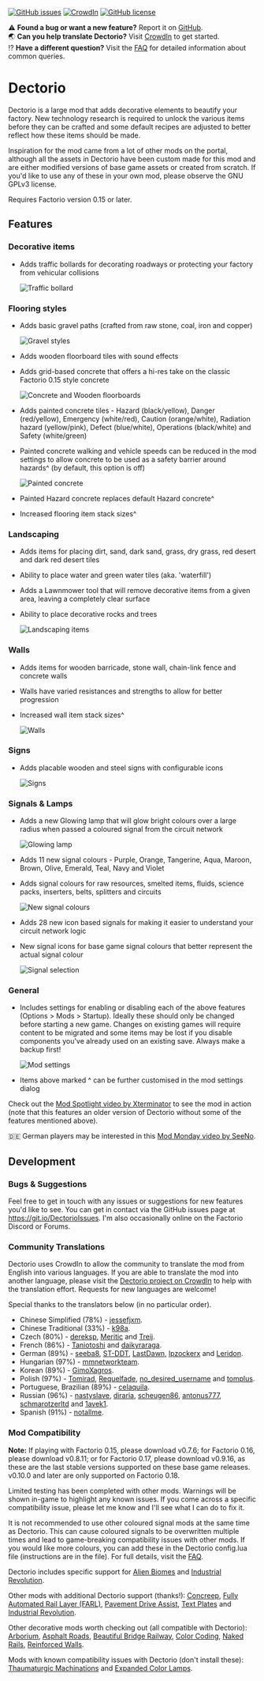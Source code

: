 [![GitHub issues](https://img.shields.io/github/issues/jpanther/Dectorio.svg)](https://github.com/jpanther/Dectorio/issues) [![CrowdIn](https://d322cqt584bo4o.cloudfront.net/dectorio/localized.svg)](https://crowdin.com/project/dectorio) [![GitHub license](https://img.shields.io/github/license/jpanther/Dectorio.svg)](https://github.com/jpanther/Dectorio/blob/develop/LICENSE)

⚠️ **Found a bug or want a new feature?** Report it on [GitHub](https://git.io/DectorioIssues).  
🌏 **Can you help translate Dectorio?** Visit [CrowdIn](https://crowdin.com/project/dectorio) to get started.  
⁉️ **Have a different question?** Visit the [FAQ](https://mods.factorio.com/mod/Dectorio/faq) for detailed information about common queries.

# Dectorio

Dectorio is a large mod that adds decorative elements to beautify your factory. New technology research is required to unlock the various items before they can be crafted and some default recipes are adjusted to better reflect how these items should be made.

Inspiration for the mod came from a lot of other mods on the portal, although all the assets in Dectorio have been custom made for this mod and are either modified versions of base game assets or created from scratch. If you'd like to use any of these in your own mod, please observe the GNU GPLv3 license.

Requires Factorio version 0.15 or later.

## Features

### Decorative items

* Adds traffic bollards for decorating roadways or protecting your factory from vehicular collisions

  ![Traffic bollard](https://img.pantherx.net/dectorio/traffic-bollard.png)

### Flooring styles

* Adds basic gravel paths (crafted from raw stone, coal, iron and copper)

  ![Gravel styles](https://img.pantherx.net/dectorio/gravel.png)

* Adds wooden floorboard tiles with sound effects
* Adds grid-based concrete that offers a hi-res take on the classic Factorio 0.15 style concrete

  ![Concrete and Wooden floorboards](https://img.pantherx.net/dectorio/concrete-wood.png)

* Adds painted concrete tiles - Hazard (black/yellow), Danger (red/yellow), Emergency (white/red), Caution (orange/white), Radiation hazard (yellow/pink), Defect (blue/white), Operations (black/white) and Safety (white/green)
* Painted concrete walking and vehicle speeds can be reduced in the mod settings to allow concrete to be used as a safety barrier around hazards^ (by default, this option is off)

  ![Painted concrete](https://img.pantherx.net/dectorio/painted-concrete.png)

* Painted Hazard concrete replaces default Hazard concrete^
* Increased flooring item stack sizes^

### Landscaping

* Adds items for placing dirt, sand, dark sand, grass, dry grass, red desert and dark red desert tiles
* Ability to place water and green water tiles (aka. 'waterfill')
* Adds a Lawnmower tool that will remove decorative items from a given area, leaving a completely clear surface
* Ability to place decorative rocks and trees

  ![Landscaping items](https://img.pantherx.net/dectorio/landscaping.png)

### Walls

* Adds items for wooden barricade, stone wall, chain-link fence and concrete walls
* Walls have varied resistances and strengths to allow for better progression
* Increased wall item stack sizes^

  ![Walls](https://img.pantherx.net/dectorio/walls.png)

### Signs

* Adds placable wooden and steel signs with configurable icons

  ![Signs](https://img.pantherx.net/dectorio/signs.png)

### Signals & Lamps

* Adds a new Glowing lamp that will glow bright colours over a large radius when passed a coloured signal from the circuit network

  ![Glowing lamp](https://img.pantherx.net/dectorio/glowing-lamp.png)

* Adds 11 new signal colours - Purple, Orange, Tangerine, Aqua, Maroon, Brown, Olive, Emerald, Teal, Navy and Violet
* Adds signal colours for raw resources, smelted items, fluids, science packs, inserters, belts, splitters and circuits

  ![New signal colours](https://img.pantherx.net/dectorio/signal-colours.png)

* Adds 28 new icon based signals for making it easier to understand your circuit network logic
* New signal icons for base game signal colours that better represent the actual signal colour

  ![Signal selection](https://img.pantherx.net/dectorio/signals.png)

### General

* Includes settings for enabling or disabling each of the above features (Options > Mods > Startup). Ideally these should only be changed before starting a new game. Changes on existing games will require content to be migrated and some items may be lost if you disable components you've already used on an existing save. Always make a backup first!

  ![Mod settings](https://img.pantherx.net/dectorio/settings.png)

* Items above marked ^ can be further customised in the mod settings dialog

Check out the [Mod Spotlight video by Xterminator](https://www.youtube.com/watch?v=4OOs8o0dnug) to see the mod in action (note that this features an older version of Dectorio without some of the features mentioned above).

🇩🇪 German players may be interested in this [Mod Monday video by SeeNo](https://www.youtube.com/watch?v=0SzAF997sOk).

## Development

### Bugs & Suggestions

Feel free to get in touch with any issues or suggestions for new features you'd like to see. You can get in contact via the GitHub issues page at <https://git.io/DectorioIssues>. I'm also occasionally online on the Factorio Discord or Forums.

### Community Translations

Dectorio uses CrowdIn to allow the community to translate the mod from English into various languages. If you are able to translate the mod into another language, please visit the [Dectorio project on CrowdIn](https://crowdin.com/project/dectorio) to help with the translation effort. Requests for new languages are welcome!

Special thanks to the translators below (in no particular order).

* Chinese Simplified (78%) - [jessefjxm](https://crowdin.com/profile/jessefjxm).
* Chinese Traditional (33%) - [k98a](https://crowdin.com/profile/k98a).
* Czech (80%) - [dereksp](https://crowdin.com/profile/dereksp), [Meritic](https://crowdin.com/profile/Meritic) and [Treij](https://crowdin.com/profile/Treij).
* French (86%) - [Taniotoshi](https://crowdin.com/profile/Taniotoshi) and [daikyraraga](https://crowdin.com/profile/daikyraraga).
* German (89%) - [seeba8](https://github.com/seeba8), [ST-DDT](https://crowdin.com/profile/ST-DDT), [LastDawn](https://crowdin.com/profile/LastDawn), [lpzockerx](https://crowdin.com/profile/lpzockerx) and [Leridon](https://crowdin.com/profile/Leridon).
* Hungarian (97%) - [mmnetworkteam](https://crowdin.com/profile/mmnetworkteam).
* Korean (89%) - [GimoXagros](https://crowdin.com/profile/GimoXagros).
* Polish (97%) - [Tomirad](https://github.com/Tomirad), [Requelfade](https://crowdin.com/profile/Requelfade), [no_desired_username](https://crowdin.com/profile/no_desired_username) and [tomplus](https://crowdin.com/profile/tomplus).
* Portuguese, Brazilian (89%) - [celaquila](https://crowdin.com/profile/celaquila).
* Russian (96%) - [nastyslave](https://crowdin.com/profile/nastyslave), [diraria](https://crowdin.com/profile/diraria), [scheugen86](https://crowdin.com/profile/scheugen86), [antonus777](https://crowdin.com/profile/antonus777), [schmarotzerltd](https://crowdin.com/profile/schmarotzerltd) and [1avek1](https://crowdin.com/profile/1avek1).
* Spanish (91%) - [notallme](https://crowdin.com/profile/notallme).

### Mod Compatibility

**Note:** If playing with Factorio 0.15, please download v0.7.6; for Factorio 0.16, please download v0.8.11; or for Factorio 0.17, please download v0.9.16, as these are the last stable versions supported on these base game releases. v0.10.0 and later are only supported on Factorio 0.18.

Limited testing has been completed with other mods. Warnings will be shown in-game to highlight any known issues. If you come across a specific compatibility issue, please let me know and I'll see what I can do to fix it.

It is not recommended to use other coloured signal mods at the same time as Dectorio. This can cause coloured signals to be overwritten multiple times and lead to game-breaking compatibility issues with other mods. If you would like more colours, you can add these in the Dectorio config.lua file (instructions are in the file). For full details, visit the [FAQ](https://mods.factorio.com/mod/Dectorio/faq).

Dectorio includes specific support for [Alien Biomes](https://mods.factorio.com/mod/alien-biomes) and [Industrial Revolution](https://mods.factorio.com/mod/IndustrialRevolution).

Other mods with additional Dectorio support (thanks!): [Concreep](https://mods.factorio.com/mod/Concreep), [Fully Automated Rail Layer (FARL)](https://mods.factorio.com/mod/FARL), [Pavement Drive Assist](https://mods.factorio.com/mod/PavementDriveAssist), [Text Plates](https://mods.factorio.com/mod/textplates) and [Industrial Revolution](https://mods.factorio.com/mod/IndustrialRevolution).

Other decorative mods worth checking out (all compatible with Dectorio): [Arborium](https://mods.factorio.com/mod/Arborium), [Asphalt Roads](https://mods.factorio.com/mod/AsphaltRoads), [Beautiful Bridge Railway](https://mods.factorio.com/mod/beautiful_bridge_railway), [Color Coding](https://mods.factorio.com/mod/color-coding), [Naked Rails](https://mods.factorio.com/mod/naked-rails), [Reinforced Walls](https://mods.factorio.com/mod/Reinforced-Walls).

Mods with known compatibility issues with Dectorio (don't install these): [Thaumaturgic Machinations](https://mods.factorio.com/mod/Thaumaturgic-Machinations) and [Expanded Color Lamps](https://mods.factorio.com/mod/Expanded_Color_Lamps).
